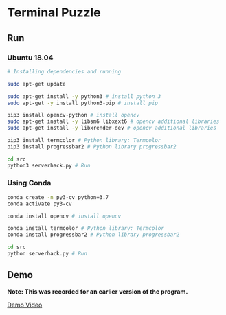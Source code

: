 # Terminal Puzzle

## Run

### Ubuntu 18.04

```bash
# Installing dependencies and running

sudo apt-get update

sudo apt-get install -y python3 # install python 3
sudo apt-get -y install python3-pip # install pip

pip3 install opencv-python # install opencv
sudo apt-get install -y libsm6 libxext6 # opencv additional libraries
sudo apt-get install -y libxrender-dev # opencv additional libraries

pip3 install termcolor # Python library: Termcolor
pip3 install progressbar2 # Python library progressbar2

cd src
python3 serverhack.py # Run
```

### Using Conda

```bash
conda create -n py3-cv python=3.7
conda activate py3-cv

conda install opencv # install opencv

conda install termcolor # Python library: Termcolor
conda install progressbar2 # Python library progressbar2

cd src
python serverhack.py # Run
```

## Demo

**Note: This was recorded for an earlier version of the program.**

[Demo Video](decrypt-escaperoom-terminal.mkv)
